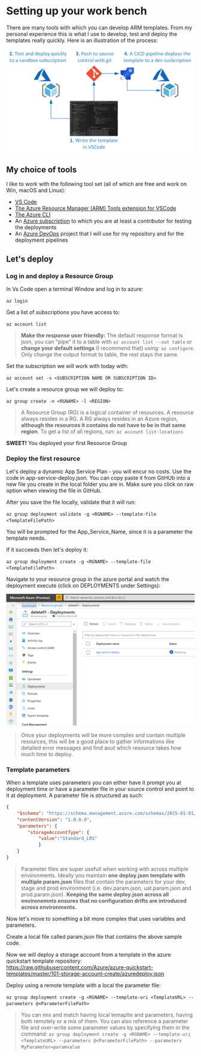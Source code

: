 # Setting up your work bench

There are many tools with which you can develop ARM templates. From my personal experience this is what I use to develop, test and deploy the templates really quickly. Here is an illustration of the process:

![image](https://github.com/JeromeVigne/InfraAsCode-introduction/blob/master/images/Workbench.png)


## My choice of tools
I like to work with the following tool set (all of which are free and work on Win, macOS and Linux):
- [VS Code](https://code.visualstudio.com/)
- [The Azure Resource Manager (ARM) Tools extension for VSCode](https://marketplace.visualstudio.com/items?itemName=msazurermtools.azurerm-vscode-tools)
- [The Azure CLI](https://docs.microsoft.com/en-us/cli/azure/install-azure-cli?view=azure-cli-latest)
- An [Azure subscription](https://azure.microsoft.com/en-us/free/) to which you are at least a *contributor* for testing the deployments
- An [Azure DevOps](https://dev.azure.com) project that I will use for my repository and for the deployment pipelines

## Let's deploy

### Log in and deploy a Resource Group
In Vs Code open a terminal Window and log in to azure: 

`az login`

Get a list of subscriptions you have access to: 

`az account list`

> **Make the response user friendly:** The default response format is json, you can "pipe" it to a table with `az account list --out table` or **change your default settings** (I recommend that) using: `az configure`. Only change the output format to table, the rest stays the same.

Set the subscription we will work with today with:

`az account set -s <SUBSCRIPTION NAME OR SUBSCRIPTION ID>`

Let's create a resource group we will deploy to:

`az group create -n <RGNAME> -l <REGION>`
> A Resource Group (RG) is a logical container of resources. A resource always resides in a RG. A RG always resides in an Azure region, **although the resources it contains do not have to be in that same region**. To get a list of all regions, run: `az account list-locations`

**SWEET!** You deployed your first Resource Group

### Deploy the first resource

Let's deploy a dynamic App Service Plan - you will encur no costs. Use the code in app-service-deploy.json. You can copy paste it from GitHUb into a new file you create in the local folder you are in. Make sure you click on raw option when viewing the file in GitHub.

After you save the file locally, validate that it will run:

`az group deployment validate -g <RGNAME> --template-file <TemplateFilePath>`

You will be prompted for the App_Service_Name, since it is a parameter the template needs.

If it succeeds then let's deploy it:

`az group deployment create -g <RGNAME> --template-file <TemplateFilePath>`

Navigate to your resource group in the azure portal and watch the deployment execute (click on DEPLOYMENTS under Settings):

![image](https://github.com/JeromeVigne/InfraAsCode-introduction/blob/master/images/watch_deployment.PNG)

> Once your deployments will be more complex and contain multiple resources, this will be a good place to gather informations like detailed error messages and find aout which resource takes how much time to deploy.

### Template parameters

When a template uses parameters you can either have it prompt you at deployment time or have a parameter file in your source control and point to it at deployment. A parameter file is structured as such:
```json
{
    "$schema": "https://schema.management.azure.com/schemas/2015-01-01/deploymentParameters.json#",
    "contentVersion": "1.0.0.0",
    "parameters": {
        "storageAccountType": {
            "value":"Standard_LRS"
            }
    }
}
```
> Parameter files are super usefull when working with across multiple environments. Ideally you maintain **one deploy.json template with multiple param.json** files that contain the parameters for your dev, stage and prod environment (i.e. dev.param.json, uat.param.json and prod.param.json). **Keeping the same deploy.json across all environemnts ensures that no configuration drifts are introduced across environments.**

Now let's move to something a bit more complex that uses variables and parameters.

Create a local file called param.json file that contains the above sample code.

Now we will deploy a storage account from a template in the azure quickstart template repository:
https://raw.githubusercontent.com/Azure/azure-quickstart-templates/master/101-storage-account-create/azuredeploy.json

Deploy using a remote template with a local the parameter file:

`az group deployment create -g <RGNAME> --template-uri <TemplateURL> --parameters @<ParameterFilePath>`

> You can mix and match having local temaplte and parameters, having both remotely or a mix of them. You can also reference a parameter file and over-write some parameter values by specifying them in the command: `az group deployment create -g <RGNAME> --template-uri <TemplateURL> --parameters @<ParameterFilePath> --parameters MyParameter=paramvalue`

